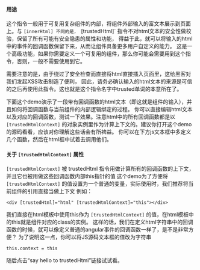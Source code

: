 #### 用途

这个指令一般用于可复用复杂组件的内部，将组件外部输入的富文本展示到页面上。与 `[innerHtml] 不同的是，
`[trustedHtml]` 指令不对html文本的安全性做校验，保留了所有可能有安全隐患的属性和功能，
得益于此，就可以将输入的html中的事件的回调函数保留下来，从而让组件具备更多用户自定义的能力。
这是一个高级功能，如果你需要定义一个可复用的组件，那么你可能会需要用到这个指令，否则，一般不需要使用到它。

需要注意的是，由于绕过了安全检查而直接将html直接插入页面里，这给黑客对我们发起XSS攻击制造了便利，
因此，请务必确认输入的html文本的来源是可信的之后再使用此指令。这也就是这个指令名字中trusted单词的本意所在了。

下面这个demo演示了一段带有回调函数的html文本（即这就是组件的输入），并且如何将回调函数与当前组件的内部逻辑绑定的过程。
你可以直接编辑html文本以及对应的回调函数，测试一下效果。注意html中的所有回调函数都是以 `[trustedHtmlContext]`
的对象实例里作为计算上下文的。建议你打开这个demo的源码看看，应该对你理解这些话会有所裨益。
你可以在下方js文本框中多定义几个函数，然后在html框中试着去调用他们。

#### 关于 `[trustedHtmlContext]` 属性

`[trustedHtmlContext]` 被 trustedHtml 指令用做计算所有的回调函数的上下文，并且它也被用做这些回调函数内部this指针的值
这个demo为了方便将 `[trustedHtmlContext]` 的值设置为一个普通的变量，实际使用时，我们推荐将当前组件的引用直接当做上下文
例如：
```
<div [trustedHtml]="html" [trustedHtmlContext]="this"></div>
```
我们直接在html模板中使用this作为 `[trustedHtmlContext]` 的值，在html模板中的this就是组件对应的class的实例。
这样的话，我们在定义html字符串中的回调函数的时候，就可以像定义普通的angular事件的回调函数一样了，是不是非常方便？
为了说明这一点，你可以将JS源码文本框的值改为字符串
```
this.context = this
```
随后点击“say hello to trustedHtml”链接试试看。
